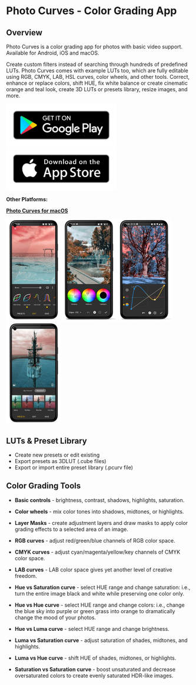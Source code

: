 # Photo Curves - Color Grading App

## Overview

Photo Curves is a color grading app for photos with basic video support. Available for Android, iOS and macOS. 

Create custom filters instead of searching through hundreds of predefined LUTs. Photo Curves comes with example LUTs too, which are fully editable using RGB, CMYK, LAB, HSL curves, color wheels, and other tools. Correct, enhance or replace colors, shift HUE, fix white balance or create cinematic orange and teal look, create 3D LUTs or presets library, resize images, and more.

[<img src="./google-play-badge.png" alt="Get it on Google Play" width="300"/>](https://play.google.com/store/apps/details?id=com.foreachi.photocurves) [<img src="./apple-store-badge.png" alt="Get it on App Store" width="300"/>](https://apps.apple.com/app/id1606599231#?platform=iphone)

**Other Platforms:**

**[Photo Curves for macOS](/downloads/PhotoCurves-1.2.20.dmg)**


<img src="./Screenshot_1_small.jpg" alt="Screenshot" width="150"/><img src="./Screenshot_6_small.jpg" alt="Screenshot" width="150"/><img src="./Screenshot_4_small.jpg" alt="Screenshot" width="150"/><img src="./Screenshot_2_small.jpg" alt="Screenshot" width="150"/>

## LUTs & Preset Library

- Create new presets or edit existing
- Export presets as 3DLUT (.cube files)
- Export or import entire preset library (.pcurv file)

## Color Grading Tools

- **Basic controls** - brightness, contrast, shadows, highlights, saturation.

- **Color wheels** - mix color tones into shadows, midtones, or highlights.

- **Layer Masks** - create adjustment layers and draw masks to apply color grading effects to a selected area of an image.

- **RGB curves** - adjust red/green/blue channels of RGB color space.

- **CMYK curves** - adjust cyan/magenta/yellow/key channels of CMYK color space.

- **LAB curves** - LAB color space gives yet another level of creative freedom.

- **Hue vs Saturation curve** - select HUE range and change saturation: i.e., turn the entire image black and white while preserving one color only.

- **Hue vs Hue curve** - select HUE range and change colors: i.e., change the blue sky into purple or green grass into orange to dramatically change the mood of your photos.

- **Hue vs Luma curve** - select HUE range and change brightness.

- **Luma vs Saturation curve** - adjust saturation of shades, midtones, and highlights.

- **Luma vs Hue curve** - shift HUE of shades, midtones, or highlights.

- **Saturation vs Saturation curve** - boost unsaturated and decrease oversaturated colors to create evenly saturated HDR-like images.
